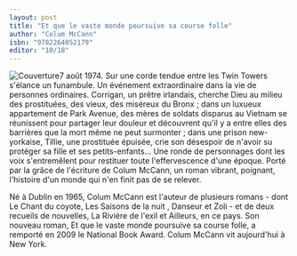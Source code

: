 ```yaml
---
layout: post
title: "Et que le vaste monde poursuive sa course folle"
author: "Colum McCann"
isbn: "9782264052179"
editor: "10/18"
---
```

![Couverture](/img/9782264052179.jpg)7 août 1974. Sur une corde tendue entre les Twin Towers s'élance un funambule. Un événement extraordinaire dans la vie de personnes ordinaires. Corrigan, un prêtre irlandais, cherche Dieu au milieu des prostituées, des vieux, des miséreux du Bronx ; dans un luxueux appartement de Park Avenue, des mères de soldats disparus au Vietnam se réunissent pour partager leur douleur et découvrent qu'il y a entre elles des barrières que la mort même ne peut surmonter ; dans une prison new-yorkaise, Tillie, une prostituée épuisée, crie son désespoir de n'avoir su protéger sa fille et ses petits-enfants... Une ronde de personnages dont les voix s'entremêlent pour restituer toute l'effervescence d'une époque. Porté par la grâce de l'écriture de Colum McCann, un roman vibrant, poignant, l'histoire d'un monde qui n'en finit pas de se relever.

Né à Dublin en 1965, Colum McCann est l'auteur de plusieurs romans - dont Le Chant du coyote, Les Saisons de la nuit , Danseur et Zoli - et de deux recueils de nouvelles, La Rivière de l'exil et Ailleurs, en ce pays. Son nouveau roman, Et que le vaste monde poursuive sa course folle, a remporté en 2009 le National Book Award. Colum McCann vit aujourd'hui à New York.